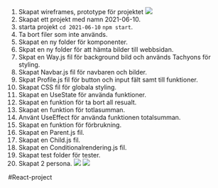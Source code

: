 


1. Skapat wireframes,  prototype för projektet
![](img/prototype.png)
2. Skapat ett projekt med namn 2021-06-10.
3. starta projekt `cd 2021-06-10` `npm start`.
4. Ta bort filer som inte används.
5. Skapat en ny folder för komponenter.
6. Skpat en ny folder för att hämta bilder till webbsidan.
7. Skpat en Way.js fil för background bild och används Tachyons för styling.
8. Skapat Navbar.js fil för navbaren och bilder.
9. Skpat Profile.js fil för button och input fält samt till funktioner.
10. Skapat CSS fil för globala styling.
11. Skapat en UseState för använda funktioner.
12. Skapat en funktion för ta bort all resualt.
13. Skapat en funktion för totlasumman.
14. Använt UseEffect för använda funktionen totalsumman.
15. Skapat en funktion för förbrukning.
16. Skapat en Parent.js fil.
17. Skapat en Child.js fil.
18. Skapat en Conditionalrendering.js fil.
19. Skapat test folder för tester.
20. Skapat 2 persona.
![](img/person1.png)
![](img/person2.png)

#React-project

